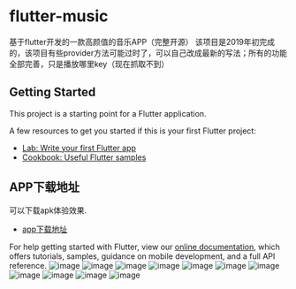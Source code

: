 # flutter-music

基于flutter开发的一款高颜值的音乐APP（完整开源）
该项目是2019年初完成的，该项目有些provider方法可能过时了，可以自己改成最新的写法；所有的功能全部完善，只是播放哪里key（现在抓取不到）

## Getting Started

This project is a starting point for a Flutter application.

A few resources to get you started if this is your first Flutter project:

- [Lab: Write your first Flutter app](https://flutter.dev/docs/get-started/codelab)
- [Cookbook: Useful Flutter samples](https://flutter.dev/docs/cookbook)

## APP下载地址

可以下载apk体验效果.

- [app下载地址](http://music.mmys.fun/apk/music.apk)

For help getting started with Flutter, view our 
[online documentation](https://flutter.dev/docs), which offers tutorials, 
samples, guidance on mobile development, and a full API reference.
![image](https://github.com/TJLHQ/flutter-music/blob/master/asset/16f280e8a5e7f9fe.gif)
![image](https://github.com/TJLHQ/flutter-music/blob/master/asset/16f27dc065e19a77.png)
![image](https://github.com/TJLHQ/flutter-music/blob/master/asset/16f27dcf2f3f0eb1.png)
![image](https://github.com/TJLHQ/flutter-music/blob/master/asset/16f27dcf32a4174a.png)
![image](https://github.com/TJLHQ/flutter-music/blob/master/asset/16f27dd9d87cd64b.png)
![image](https://github.com/TJLHQ/flutter-music/blob/master/asset/16f27dd9d91f0f63.png)
![image](https://github.com/TJLHQ/flutter-music/blob/master/asset/16f27e108104dd38.png)
![image](https://github.com/TJLHQ/flutter-music/blob/master/asset/16f27e108407a557.png)
![image](https://github.com/TJLHQ/flutter-music/blob/master/asset/16f27edfc580bde5.png)
![image](https://github.com/TJLHQ/flutter-music/blob/master/asset/16f27edfc5162bde.png)
![image](https://github.com/TJLHQ/flutter-music/blob/master/asset/16f27ee9a57a4623.png)
